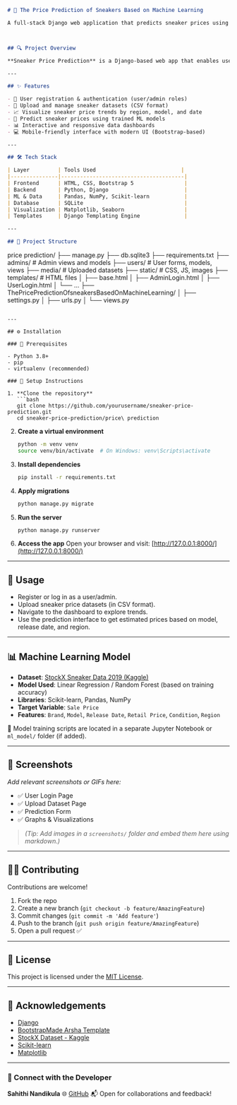 

```markdown
# 👟 The Price Prediction of Sneakers Based on Machine Learning

A full-stack Django web application that predicts sneaker prices using machine learning techniques. This platform allows users and admins to upload sneaker data, visualize pricing trends, and make intelligent price predictions based on historical data.



## 🔍 Project Overview

**Sneaker Price Prediction** is a Django-based web app that enables users to forecast sneaker prices using machine learning. With a focus on user-friendly data interaction, it provides visual insights into sneaker trends and pricing, while also allowing admins to manage uploaded datasets.

---

## ✨ Features

- 🔐 User registration & authentication (user/admin roles)
- 📂 Upload and manage sneaker datasets (CSV format)
- 📈 Visualize sneaker price trends by region, model, and date
- 🤖 Predict sneaker prices using trained ML models
- 📊 Interactive and responsive data dashboards
- 💻 Mobile-friendly interface with modern UI (Bootstrap-based)

---

## 🛠️ Tech Stack

| Layer         | Tools Used                           |
|---------------|---------------------------------------|
| Frontend      | HTML, CSS, Bootstrap 5                |
| Backend       | Python, Django                        |
| ML & Data     | Pandas, NumPy, Scikit-learn           |
| Database      | SQLite                                |
| Visualization | Matplotlib, Seaborn                   |
| Templates     | Django Templating Engine              |

---

## 📁 Project Structure

```

price prediction/
├── manage.py
├── db.sqlite3
├── requirements.txt
├── admins/                      # Admin views and models
├── users/                       # User forms, models, views
├── media/                       # Uploaded datasets
├── static/                      # CSS, JS, images
├── templates/                   # HTML files
│   ├── base.html
│   ├── AdminLogin.html
│   ├── UserLogin.html
│   └── ...
├── ThePricePredictionOfsneakersBasedOnMachineLearning/
│   ├── settings.py
│   ├── urls.py
│   └── views.py

````

---

## ⚙️ Installation

### 🔧 Prerequisites

- Python 3.8+
- pip
- virtualenv (recommended)

### 🔌 Setup Instructions

1. **Clone the repository**
   ```bash
   git clone https://github.com/yourusername/sneaker-price-prediction.git
   cd sneaker-price-prediction/price\ prediction
````

2. **Create a virtual environment**

   ```bash
   python -m venv venv
   source venv/bin/activate  # On Windows: venv\Scripts\activate
   ```

3. **Install dependencies**

   ```bash
   pip install -r requirements.txt
   ```

4. **Apply migrations**

   ```bash
   python manage.py migrate
   ```

5. **Run the server**

   ```bash
   python manage.py runserver
   ```

6. **Access the app**
   Open your browser and visit: [http://127.0.0.1:8000/](http://127.0.0.1:8000/)

---

## 🚀 Usage

* Register or log in as a user/admin.
* Upload sneaker price datasets (in CSV format).
* Navigate to the dashboard to explore trends.
* Use the prediction interface to get estimated prices based on model, release date, and region.

---

## 📊 Machine Learning Model

* **Dataset**: [StockX Sneaker Data 2019 (Kaggle)](https://www.kaggle.com/datasets/stockx/stockx-sneaker-data-2019)
* **Model Used**: Linear Regression / Random Forest (based on training accuracy)
* **Libraries**: Scikit-learn, Pandas, NumPy
* **Target Variable**: `Sale Price`
* **Features**: `Brand`, `Model`, `Release Date`, `Retail Price`, `Condition`, `Region`

📁 Model training scripts are located in a separate Jupyter Notebook or `ml_model/` folder (if added).

---

## 📸 Screenshots

*Add relevant screenshots or GIFs here:*

* ✅ User Login Page
* ✅ Upload Dataset Page
* ✅ Prediction Form
* ✅ Graphs & Visualizations

> *(Tip: Add images in a `screenshots/` folder and embed them here using markdown.)*

---

## 🧑‍💻 Contributing

Contributions are welcome!

1. Fork the repo
2. Create a new branch (`git checkout -b feature/AmazingFeature`)
3. Commit changes (`git commit -m 'Add feature'`)
4. Push to the branch (`git push origin feature/AmazingFeature`)
5. Open a pull request ✅

---

## 📝 License

This project is licensed under the [MIT License](LICENSE).

---

## 🙌 Acknowledgements

* [Django](https://www.djangoproject.com/)
* [BootstrapMade Arsha Template](https://bootstrapmade.com/arsha-free-bootstrap-html-template-corporate/)
* [StockX Dataset - Kaggle](https://www.kaggle.com/datasets/stockx/stockx-sneaker-data-2019)
* [Scikit-learn](https://scikit-learn.org/)
* [Matplotlib](https://matplotlib.org/)

---

### 🔗 Connect with the Developer

**Sahithi Nandikula**
🌐 [GitHub](https://github.com/sahithinandikula)
📬 Open for collaborations and feedback!

```

